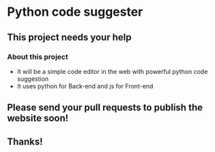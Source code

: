 # Python code suggester
## This project needs your help

### About this project
- It will be a simple code editor in the web with powerful python code suggestion
- It uses python for Back-end and js for Front-end
## Please send your pull requests to publish the website soon!
## Thanks!
